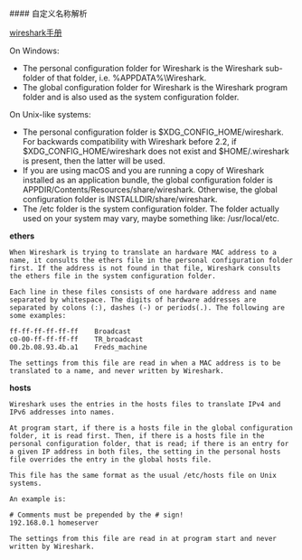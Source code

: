 <!--markdown-->#### 自定义名称解析
[wireshark手册](https://www.wireshark.org/docs/wsug_html_chunked/ChAppFilesConfigurationSection.html)

On Windows:
- The personal configuration folder for Wireshark is the Wireshark sub-folder of that folder, i.e. %APPDATA%\\Wireshark.
- The global configuration folder for Wireshark is the Wireshark program folder and is also used as the system configuration folder. 

On Unix-like systems:
- The personal configuration folder is $XDG_CONFIG_HOME/wireshark. For backwards compatibility with Wireshark before 2.2, if $XDG_CONFIG_HOME/wireshark does not exist and $HOME/.wireshark is present, then the latter will be used.
- If you are using macOS and you are running a copy of Wireshark installed as an application bundle, the global configuration folder is APPDIR/Contents/Resources/share/wireshark. Otherwise, the global configuration folder is INSTALLDIR/share/wireshark.
- The /etc folder is the system configuration folder. The folder actually used on your system may vary, maybe something like: /usr/local/etc.

**ethers**

    When Wireshark is trying to translate an hardware MAC address to a name, it consults the ethers file in the personal configuration folder first. If the address is not found in that file, Wireshark consults the ethers file in the system configuration folder.

    Each line in these files consists of one hardware address and name separated by whitespace. The digits of hardware addresses are separated by colons (:), dashes (-) or periods(.). The following are some examples:

    ff-ff-ff-ff-ff-ff    Broadcast
    c0-00-ff-ff-ff-ff    TR_broadcast
    00.2b.08.93.4b.a1    Freds_machine

    The settings from this file are read in when a MAC address is to be translated to a name, and never written by Wireshark.
    
**hosts**

    Wireshark uses the entries in the hosts files to translate IPv4 and IPv6 addresses into names.

    At program start, if there is a hosts file in the global configuration folder, it is read first. Then, if there is a hosts file in the personal configuration folder, that is read; if there is an entry for a given IP address in both files, the setting in the personal hosts file overrides the entry in the global hosts file.

    This file has the same format as the usual /etc/hosts file on Unix systems.

    An example is:

    # Comments must be prepended by the # sign!
    192.168.0.1 homeserver

    The settings from this file are read in at program start and never written by Wireshark.

 	
